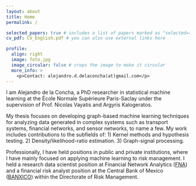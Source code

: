 ```yaml
---
layout: about
title: Home
permalink: /

selected_papers: true # includes a list of papers marked as "selected={true}"
cv_pdf: CV_English.pdf # you can also use external links here

profile:
  align: right
  image: foto.jpg
  image_circular: false # crops the image to make it circular
  more_info: >
    <p>Contact: alejandro.d.delaconcha(at)gmail.com</p>
---
```


I am Alejandro de la Concha, a PhD researcher in statistical machine learning at the École Normale Supérieure Paris-Saclay under the supervision of Prof. Nicolas Vayatis and Argyris Kalogeratos. 

My thesis focuses on developing graph-based machine learning techniques for analyzing data generated in complex systems such as transport systems, financial networks, and sensor networks, to name a few. My work includes contributions to the subfields of: 1) Kernel methods and hypothesis testing. 2) Density/likelihood-ratio estimation. 3) Graph-signal processing. 

Professionally, I have held positions in public and private institutions, where I have mainly focused on applying machine learning to risk management. I held a research data scientist position at Financial Network Analytics ([FNA](https://fna.fi/)) and a financial risk analyst position at the Central Bank of Mexico ([BANXICO](https://www.banxico.org.mx/indexen.html)) within the Directorate of Risk Management. 


